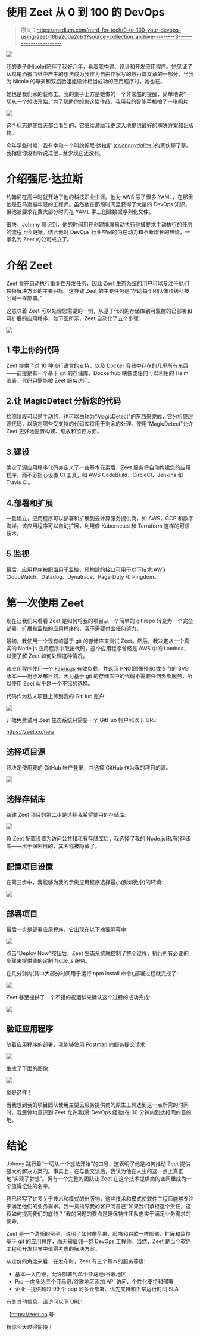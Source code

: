 # 使用 Zeet 从 0 到 100 的 DevOps

> 原文：<https://medium.com/nerd-for-tech/0-to-100-your-devops-using-zeet-16ba200a2cb3?source=collection_archive---------3----------------------->

![](img/cb281c2c7198e13ef39a9c9ca7e167ab.png)

我的妻子(Nicole)陪伴了我好几年，看着我构建、设计和开发应用程序。她见证了从鸡尾酒餐巾纸中产生的想法成为我作为自由作家写的数百篇文章的一部分。当我为 Nicole 的母亲和双胞胎姐姐设计相当成功的应用程序时，她也在。

她也是我们家的装修工。我的桌子上方是她做的一个非常酷的提醒，简单地说“一切从一个想法开始。”为了帮助你想象这幅作品，我用我的智能手机拍了一张照片:

![](img/ae1393fb587c2aa93a0221533d0be02f.png)

这个标志是我每天都会看到的，它继续激励我更深入地提供最好的解决方案和出版物。

今年早些时候，我有幸和一个叫约翰尼·达拉斯 [(@_johnnydallas_](https://twitter.com/_johnnydallas_) )的家伙聊了聊。我相信你没有听说过他…至少现在还没有。

# 介绍强尼·达拉斯

约翰尼在高中时就开始了他的科技职业生涯。他为 AWS 写了很多 YAML，在那里他是亚马逊最年轻的工程师。虽然他在那段时间里获得了大量的 DevOps 知识，但他被要求花费大部分时间在 YAML 手工创建数据序列化文件。

很快，Johnny 意识到，他的时间用在创建能够自动执行他被要求手动执行的任务的流程上会更好。结合他对 DevOps 行业空间的内在动力和不断增长的热情，一家名为 Zeet 的公司成立了。

# 介绍 Zeet

[Zeet](https://zeet.co/) 旨在自动执行重复性开发任务，因此 Zeet 生态系统的用户可以专注于他们独特解决方案的主要目标。这导致 Zeet 的主要任务是“帮助每个团队像顶级科技公司一样部署。”

这意味着 Zeet 可以处理您需要的一切，从基于代码的存储库到可监控的已部署和可扩展的应用程序，如下图所示，Zeet 自动化了五个步骤:

![](img/3d90d97bfd4fd964dfc4e5f7c3952d9d.png)

## 1.带上你的代码

Zeet 提供了对 10 种流行语言的支持，以及 Docker 容器中存在的几乎所有东西——前提是有一个基于 git 的存储库、Dockerhub 映像或任何可以利用的 Helm 图表。代码只需能被 Zeet 服务访问。

## 2.让 MagicDetect 分析您的代码

检测阶段可以是手动的，也可以由称为“MagicDetect”的东西来完成，它分析底层源代码，以确定哪些受支持的代码库将用于剩余的处理。使用“MagicDetect”允许 Zeet 更好地配置构建、缩放和监控方面。

## 3.建设

确定了源应用程序代码并定义了一些基本元素后，Zeet 服务将自动构建您的应用程序，而不必担心设置 CI 工具，如 AWS CodeBuild、CircleCI、Jenkins 和 Travis CI。

## 4.部署和扩展

一旦建立，应用程序可以部署和扩展到云计算服务提供商，如 AWS，GCP 和数字海洋。该应用程序可以自动扩展，利用像 Kubernetes 和 Terraform 这样的可信技术。

## 5.监视

最后，应用程序被配置用于监控，预构建的接口可用于以下技术:AWS CloudWatch、Datadog、Dynatrace、PagerDuty 和 Pingdom。

# 第一次使用 Zeet

现在让我们来看看 Zeet 是如何将我的项目从一个简单的 git repo 转变为一个完全部署、扩展和监控的应用程序的，我不需要付出任何努力。

最初，我使用一个现有的基于 git 的存储库来测试 Zeet。然后，我决定从一个真实的 Node.js 应用程序中取出代码，这个应用程序曾经是 AWS 中的 Lambda，以便了解 Zeet 如何处理这种情况。

该应用程序使用一个 [Fabric.js](http://fabricjs.com/) 有效负载，并返回 PNG(图像预览)或专门的 SVG 版本——用于发布目的。因为基于 git 的存储库中的代码不需要任何外部服务，所以使用 Zeet 似乎是一个不错的选择。

代码作为私人项目上传到我的 GitHub 账户:

![](img/98be78fa517c9b6c57ab7ece8c170d50.png)

开始免费试用 Zeet 生态系统只需要一个 GitHub 帐户和以下 URL:

https://zeet.co/new

## 选择项目源

我决定使用我的 GitHub 帐户登录，并选择 GitHub 作为我的项目的源。

![](img/c30d52d4ae6e9e0faff96f9fd639439c.png)

## 选择存储库

新建 Zeet 项目的第二步是选择我希望使用的存储库:

![](img/6bb3d4f9ce207707f1a5d3c43c4d7292.png)

将 Zeet 配置设置为访问公共和私有存储库后，我选择了我的 Node.js(私有)存储库——出于保密目的，其名称被隐藏了。

## 配置项目设置

在第三步中，我能够为我的示例应用程序选择最小(例如微小)的环境:

![](img/01fa755fbe15138e90c48121f61f5998.png)

## 部署项目

最后一步是部署应用程序，它出现在以下摘要屏幕中:

![](img/68b1e07d0d8c118fc10a203b7b7d1d38.png)

点击“Deploy Now”按钮后，Zeet 生态系统就控制了整个过程，执行所有必要的步骤来提供我的定制 Node.js 服务。

在几分钟内(其中大部分时间用于运行 npm install 命令),部署过程就完成了:

![](img/670597b74ea1bf1b1da3a6811bc6b7de.png)

Zeet 甚至提供了一个不错的祝酒辞来确认这个过程的成功完成:

![](img/cd4677081bd84b903b01322e3a1d1e35.png)

## 验证应用程序

随着应用程序的部署，我能够使用 [Postman](https://www.postman.com/) 向服务提交请求:

![](img/8a2a45e4ddffa2a5bd96a3aaaff414b2.png)

生成了下面的图像:

![](img/7e40c47fb74dcfc960234e68f8ae506a.png)

就是这样！

当我想到我的项目团队使用主要云服务提供商的原生工具达到这一点所需的时间时，我震惊地意识到 Zeet 允许我(零 DevOps 经验)在 30 分钟内到达相同的目的地。

# 结论

Johnny 践行着“一切从一个想法开始”的口号，这表明了他是如何推动 Zeet 提供强大的解决方案的。事实上，在与他交谈后，我认为他在人生的这一点上真正地“实现了梦想”。拥有一个完整的团队让 Zeet 在这个技术提供商的空间里成为一个值得记住的名字。

我已经写了许多关于技术和模式的出版物，这些技术和模式使软件工程师能够专注于满足他们的业务需求。我一贯指导我的客户问自己“如果我们承担这个责任，这将如何提高我们的底线？”我的问题的要点是确保特性团队忠实于满足业务需求的使命。

Zeet 是一个清晰的例子，说明了如何像苹果、脸书和谷歌一样部署、扩展和监控基于 git 的应用程序，而无需雇佣一群 DevOps 工程师。当然，Zeet 是当今软件工程和开发世界中值得考虑的解决方案。

从定价的角度来看，在发布时，Zeet 有三个基本的服务等级:

*   基本—入门级，允许部署到单个亚马逊/谷歌地区
*   Pro —向多达三个亚马逊/谷歌地区添加 API 访问、个性化支持和部署
*   企业—提供超过 99 个 pop 的多云部署、优先支持和正常运行时间 SLA

有关其他信息，请访问以下 URL:

【https://zeet.co 号

祝你今天过得愉快！